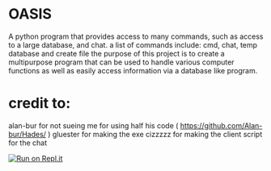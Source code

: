 # OASIS
 A python program that provides access to many commands, such as access to a large database, and chat. a list of commands include: cmd, chat, temp database and create file
 the purpose of this project is to create a multipurpose program that can be used to handle various computer functions as well as easily access information via a database like program.
 
 # credit to:
 alan-bur for not sueing me for using half his code ( https://github.com/Alan-bur/Hades/ )
 gluester for making the exe
 cizzzzz for making the client script for the chat
 
 [![Run on Repl.it](https://repl.it/badge/github/Nightarcher3677/OASIS)](https://repl.it/github/Nightarcher3677/OASIS)
